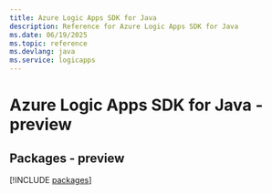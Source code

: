 ```yaml
---
title: Azure Logic Apps SDK for Java
description: Reference for Azure Logic Apps SDK for Java
ms.date: 06/19/2025
ms.topic: reference
ms.devlang: java
ms.service: logicapps
---
```

# Azure Logic Apps SDK for Java - preview
## Packages - preview
[!INCLUDE [packages](logic-apps-index.md)]